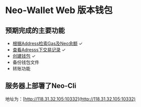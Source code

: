 
# Neo-Wallet Web 版本钱包

## 预期完成的主要功能

- [根据Address检索Gas及Neo余额](http://118.31.32.105/search/ALH6bdUegE9BKkq6dVC6m7TKeRTSRmuPW6) ✓
- [查看Adresss下交易记录](http://118.31.32.105/search/ALH6bdUegE9BKkq6dVC6m7TKeRTSRmuPW6) ✓
- [创建钱包](http://118.31.32.105/new-wallet) ✓
- 备份钱包文件
- 转账功能

## 服务器上部署了Neo-Cli

地址为：[http://118.31.32.105:10332](http://118.31.32.105:10332)
